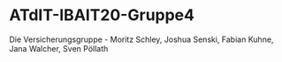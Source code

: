 # ATdIT-IBAIT20-Gruppe4
Die  Versicherungsgruppe - Moritz Schley, Joshua Senski, Fabian Kuhne, Jana Walcher, Sven Pöllath
